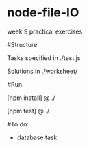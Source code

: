 # node-file-IO

week 9 practical exercises

#Structure

Tasks specified in ./test.js

Solutions in ./worksheet/


#Run

[npm install] @ ./

[npm test] @ ./

#To do:
- database task
